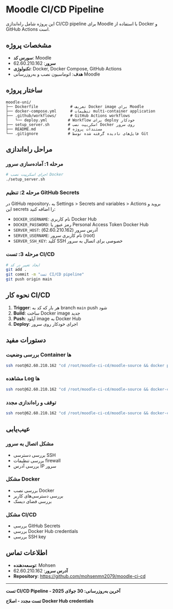 # Moodle CI/CD Pipeline

این پروژه شامل راه‌اندازی CI/CD pipeline برای Moodle با استفاده از Docker و GitHub Actions است.

## مشخصات پروژه

- **سورس کد**: Moodle
- **سرور**: 62.60.210.162
- **تکنولوژی**: Docker, Docker Compose, GitHub Actions
- **هدف**: اتوماسیون نصب و به‌روزرسانی Moodle

## ساختار پروژه

```
moodle-uni/
├── Dockerfile              # تعریف Docker image برای Moodle
├── docker-compose.yml      # تنظیمات multi-container application
├── .github/workflows/      # GitHub Actions workflows
│   └── deploy.yml         # Workflow برای deploy خودکار
├── setup_server.sh        # اسکریپت نصب Docker روی سرور
├── README.md              # مستندات پروژه
└── .gitignore             # فایل‌های نادیده گرفته شده توسط Git
```

## مراحل راه‌اندازی

### مرحله 1: آماده‌سازی سرور
```bash
# اجرای اسکریپت نصب Docker
./setup_server.sh
```

### مرحله 2: تنظیم GitHub Secrets
در GitHub repository، به Settings > Secrets and variables > Actions بروید و این secrets را اضافه کنید:

- `DOCKER_USERNAME`: نام کاربری Docker Hub
- `DOCKER_PASSWORD`: رمز عبور یا Personal Access Token Docker Hub
- `SERVER_HOST`: آدرس سرور (62.60.210.162)
- `SERVER_USERNAME`: نام کاربری سرور (root)
- `SERVER_SSH_KEY`: کلید SSH خصوصی برای اتصال به سرور

### مرحله 3: تست CI/CD
```bash
# ایجاد تغییر در کد
git add .
git commit -m "تست CI/CD pipeline"
git push origin main
```

## نحوه کار CI/CD

1. **Trigger**: هر بار که کد به branch `main` push شود
2. **Build**: ساخت Docker image جدید
3. **Push**: آپلود image به Docker Hub
4. **Deploy**: اجرای خودکار روی سرور

## دستورات مفید

### بررسی وضعیت Container ها
```bash
ssh root@62.60.210.162 "cd /root/moodle-ci-cd/moodle-source && docker ps"
```

### مشاهده Log ها
```bash
ssh root@62.60.210.162 "cd /root/moodle-ci-cd/moodle-source && docker-compose logs"
```

### توقف و راه‌اندازی مجدد
```bash
ssh root@62.60.210.162 "cd /root/moodle-ci-cd/moodle-source && docker-compose down && docker-compose up -d"
```

## عیب‌یابی

### مشکل اتصال به سرور
- بررسی دسترسی SSH
- بررسی تنظیمات firewall
- بررسی آدرس IP سرور

### مشکل Docker
- بررسی نصب Docker
- بررسی دسترسی‌های کاربر
- بررسی فضای دیسک

### مشکل CI/CD
- بررسی GitHub Secrets
- بررسی Docker Hub credentials
- بررسی SSH key

## اطلاعات تماس

- **توسعه‌دهنده**: Mohsen
- **آدرس سرور**: 62.60.210.162
- **Repository**: https://github.com/mohsenmn2079/moodle-ci-cd

---

**تست CI/CD Pipeline - آخرین به‌روزرسانی: 30 جولای 2025**

**تست مجدد - اصلاح Docker Hub credentials** 